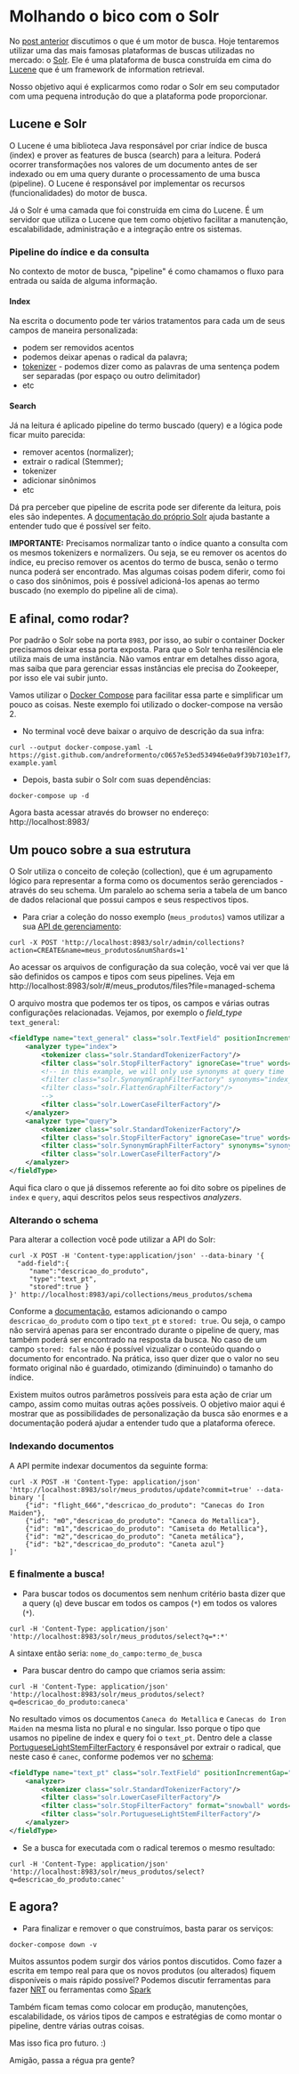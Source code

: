 # Molhando o bico com o Solr

No [post anterior](https://medium.com/butech-co/um-gole-de-m%C3%A1quinas-de-busca-fa41b7d577c6) discutimos o que é um motor de busca.
Hoje tentaremos utilizar uma das mais famosas plataformas de buscas utilizadas no mercado: o [Solr](https://lucene.apache.org/solr/).
Ele é uma plataforma de busca construída em cima do [Lucene](https://lucene.apache.org/) que é um framework de information retrieval.

Nosso objetivo aqui é explicarmos como rodar o Solr em seu computador com uma pequena introdução do que a plataforma pode proporcionar.

## Lucene e Solr

O Lucene é uma biblioteca Java responsável por criar índice de busca (index) e prover as features de busca (search) para a leitura.
Poderá ocorrer transformações nos valores de um documento antes de ser indexado ou em uma query durante o processamento de uma busca (pipeline).
O Lucene é responsável por implementar os recursos (funcionalidades) do motor de busca.

Já o Solr é uma camada que foi construída em cima do Lucene.
É um servidor que utiliza o Lucene que tem como objetivo facilitar a manutenção, escalabilidade, administração e a integração entre os sistemas.

### Pipeline do índice e da consulta

No contexto de motor de busca, "pipeline" é como chamamos o fluxo para entrada ou saída de alguma informação.

#### Index

Na escrita o documento pode ter vários tratamentos para cada um de seus campos de maneira personalizada:
- podem ser removidos acentos
- podemos deixar apenas o radical da palavra;
- [tokenizer](https://lucene.apache.org/solr/guide/8_5/about-tokenizers.html) - podemos dizer como as palavras de uma sentença podem ser separadas (por espaço ou outro delimitador)
- etc


#### Search

Já na leitura é aplicado pipeline do termo buscado (query) e a lógica pode ficar muito parecida:
- remover acentos (normalizer);
- extrair o radical (Stemmer);
- tokenizer
- adicionar sinônimos
- etc

Dá pra perceber que pipeline de escrita pode ser diferente da leitura, pois eles são indepentes.
A [documentação do próprio Solr](https://lucene.apache.org/solr/guide/8_5/field-type-definitions-and-properties.html#field-type-definitions-in-schema-xml) ajuda bastante a entender tudo que é possível ser feito.

**IMPORTANTE:** Precisamos normalizar tanto o índice quanto a consulta com os mesmos tokenizers e normalizers.
Ou seja, se eu remover os acentos do índice, eu preciso remover os acentos do termo de busca, senão o termo nunca poderá ser encontrado.
Mas algumas coisas podem diferir, como foi o caso dos sinônimos, pois é possível adicioná-los apenas ao termo buscado (no exemplo do pipeline ali de cima).

## E afinal, como rodar?

Por padrão o Solr sobe na porta `8983`, por isso, ao subir o container Docker precisamos deixar essa porta exposta.
Para que o Solr tenha resilência ele utiliza mais de uma instância.
Não vamos entrar em detalhes disso agora, mas saiba que para gerenciar essas instâncias ele precisa do Zookeeper, por isso ele vai subir junto.


Vamos utilizar o [Docker Compose](https://docs.docker.com/compose/) para facilitar essa parte e simplificar um pouco as coisas.
Neste exemplo foi utilizado o docker-compose na versão 2.

- No terminal você deve baixar o arquivo de descrição da sua infra:
```shell
curl --output docker-compose.yaml -L https://gist.github.com/andreformento/c0657e53ed534946e0a9f39b7103e1f7/raw/solr-example.yaml
```

- Depois, basta subir o Solr com suas dependências:
```shell
docker-compose up -d
```

Agora basta acessar através do browser no endereço: http://localhost:8983/

## Um pouco sobre a sua estrutura

O Solr utiliza o conceito de coleção (collection), que é um agrupamento lógico para representar a forma como os documentos serão gerenciados - através do seu schema.
Um paralelo ao schema seria a tabela de um banco de dados relacional que possui campos e seus respectivos tipos.

- Para criar a coleção do nosso exemplo (`meus_produtos`) vamos utilizar a sua [API de gerenciamento](https://lucene.apache.org/solr/guide/8_5/collection-management.html#collection-management):
```shell
curl -X POST 'http://localhost:8983/solr/admin/collections?action=CREATE&name=meus_produtos&numShards=1'
```

Ao acessar os arquivos de configuração da sua coleção, você vai ver que lá são definidos os campos e tipos com seus pipelines.
Veja em http://localhost:8983/solr/#/meus_produtos/files?file=managed-schema

O arquivo mostra que podemos ter os tipos, os campos e várias outras configurações relacionadas.
Vejamos, por exemplo o _field\_type_ `text_general`:
```xml
<fieldType name="text_general" class="solr.TextField" positionIncrementGap="100" multiValued="true">
    <analyzer type="index">
        <tokenizer class="solr.StandardTokenizerFactory"/>
        <filter class="solr.StopFilterFactory" ignoreCase="true" words="stopwords.txt" />
        <!-- in this example, we will only use synonyms at query time
        <filter class="solr.SynonymGraphFilterFactory" synonyms="index_synonyms.txt" ignoreCase="true" expand="false"/>
        <filter class="solr.FlattenGraphFilterFactory"/>
        -->
        <filter class="solr.LowerCaseFilterFactory"/>
    </analyzer>
    <analyzer type="query">
        <tokenizer class="solr.StandardTokenizerFactory"/>
        <filter class="solr.StopFilterFactory" ignoreCase="true" words="stopwords.txt" />
        <filter class="solr.SynonymGraphFilterFactory" synonyms="synonyms.txt" ignoreCase="true" expand="true"/>
        <filter class="solr.LowerCaseFilterFactory"/>
    </analyzer>
</fieldType>
```

Aqui fica claro o que já dissemos referente ao foi dito sobre os pipelines de `index` e `query`, aqui descritos pelos seus respectivos _analyzers_.

### Alterando o schema

Para alterar a collection você pode utilizar a API do Solr:
```shell
curl -X POST -H 'Content-type:application/json' --data-binary '{
  "add-field":{
     "name":"descricao_do_produto",
     "type":"text_pt",
     "stored":true }
}' http://localhost:8983/api/collections/meus_produtos/schema
```

Conforme a [documentação](https://lucene.apache.org/solr/guide/8_5/schema-api.html#add-a-new-field), estamos adicionando o campo `descricao_do_produto` com o tipo `text_pt` e `stored: true`.
Ou seja, o campo não servirá apenas para ser encontrado durante o pipeline de query, mas também poderá ser encontrado na resposta da busca.
No caso de um campo `stored: false` não é possível vizualizar o conteúdo quando o documento for encontrado.
Na prática, isso quer dizer que o valor no seu formato original não é guardado, otimizando (diminuindo) o tamanho do índice.

Existem muitos outros parâmetros possíveis para esta ação de criar um campo, assim como muitas outras ações possíveis.
O objetivo maior aqui é mostrar que as possibilidades de personalização da busca são enormes e a documentação poderá ajudar a entender tudo que a plataforma oferece.

### Indexando documentos

A API permite indexar documentos da seguinte forma:
```shell
curl -X POST -H 'Content-Type: application/json' 'http://localhost:8983/solr/meus_produtos/update?commit=true' --data-binary '[
    {"id": "flight_666","descricao_do_produto": "Canecas do Iron Maiden"},
    {"id": "m0","descricao_do_produto": "Caneca do Metallica"},
    {"id": "m1","descricao_do_produto": "Camiseta do Metallica"},
    {"id": "m2","descricao_do_produto": "Caneta metálica"},
    {"id": "b2","descricao_do_produto": "Caneta azul"}
]'
```

### E finalmente a busca!

- Para buscar todos os documentos sem nenhum critério basta dizer que a query (`q`) deve buscar em todos os campos (`*`) em todos os valores (`*`).
```shell
curl -H 'Content-Type: application/json' 'http://localhost:8983/solr/meus_produtos/select?q=*:*'
```
A sintaxe então seria: `nome_do_campo:termo_de_busca`

- Para buscar dentro do campo que criamos seria assim:
```shell
curl -H 'Content-Type: application/json' 'http://localhost:8983/solr/meus_produtos/select?q=descricao_do_produto:caneca'
```

No resultado vimos os documentos `Caneca do Metallica` e `Canecas do Iron Maiden` na mesma lista no plural e no singular.
Isso porque o tipo que usamos no pipeline de index e query foi o `text_pt`.
Dentro dele a classe [PortugueseLightStemFilterFactory](https://lucene.apache.org/core/8_5_1/analyzers-common/org/apache/lucene/analysis/pt/PortugueseLightStemFilterFactory.html) é responsável por extrair o radical, que neste caso é `canec`, conforme podemos ver no [schema](http://localhost:8983/solr/#/meus_produtos/files?file=managed-schema):
```xml
<fieldType name="text_pt" class="solr.TextField" positionIncrementGap="100">
    <analyzer>
        <tokenizer class="solr.StandardTokenizerFactory"/>
        <filter class="solr.LowerCaseFilterFactory"/>
        <filter class="solr.StopFilterFactory" format="snowball" words="lang/stopwords_pt.txt" ignoreCase="true"/>
        <filter class="solr.PortugueseLightStemFilterFactory"/>
    </analyzer>
</fieldType>
```

- Se a busca for executada com o radical teremos o mesmo resultado:
```shell
curl -H 'Content-Type: application/json' 'http://localhost:8983/solr/meus_produtos/select?q=descricao_do_produto:canec'
```

## E agora?

- Para finalizar e remover o que construímos, basta parar os serviços:
```shell
docker-compose down -v
```

Muitos assuntos podem surgir dos vários pontos discutidos.
Como fazer a escrita em tempo real para que os novos produtos (ou alterados) fiquem disponíveis o mais rápido possível? Podemos discutir ferramentas para fazer [NRT](https://lucene.apache.org/solr/guide/8_5/near-real-time-searching.html) ou ferramentas como [Spark](https://github.com/lucidworks/spark-solr)

Também ficam temas como colocar em produção, manutenções, escalabilidade, os vários tipos de campos e estratégias de como montar o pipeline, dentre várias outras coisas.

Mas isso fica pro futuro. :)

Amigão, passa a régua pra gente?
